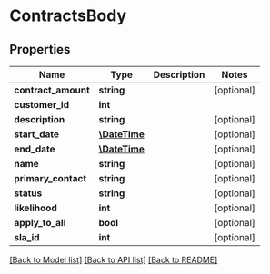 # ContractsBody

## Properties
Name | Type | Description | Notes
------------ | ------------- | ------------- | -------------
**contract_amount** | **string** |  | [optional] 
**customer_id** | **int** |  | 
**description** | **string** |  | [optional] 
**start_date** | [**\DateTime**](\DateTime.md) |  | [optional] 
**end_date** | [**\DateTime**](\DateTime.md) |  | [optional] 
**name** | **string** |  | [optional] 
**primary_contact** | **string** |  | [optional] 
**status** | **string** |  | [optional] 
**likelihood** | **int** |  | [optional] 
**apply_to_all** | **bool** |  | [optional] 
**sla_id** | **int** |  | [optional] 

[[Back to Model list]](../../README.md#documentation-for-models) [[Back to API list]](../../README.md#documentation-for-api-endpoints) [[Back to README]](../../README.md)

